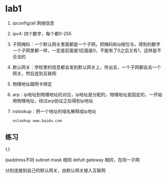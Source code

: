 # lab1

1. ipconfig/all 网络信息

2. ipv4: 四个数字，每个都0-255

3. 子网掩码：一个默认网关里面都是一个子网，把掩码和ip按位与，得到的数字一个子网里都一样，一定是前面是1后面是0，不能有了0之后又有1，这样是不合法的

4. 默认网关：学校里的信息都会发到默认网关上，传出去，一个子网都会去一个网关，然后连到互联网

5. 物理地址跟网卡绑定

6. arp：ip地址到物理地址的对应，ip地址是分配的，物理地址是固定的，一开始用物理地址，经过arp协议之后得到ip地址

7. nslookup：把一个地址的域名解释成ip地址

   `nslookup www.baidu.com`

## 练习

1.1

ipaddress不同 subnet mask 相同 defult gateway 相同，在同一子网

分别连接到自己的默认网关，由默认网关接入互联网


